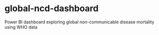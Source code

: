 # global-ncd-dashboard
Power BI dashboard exploring global non-communicable disease mortality using WHO data
